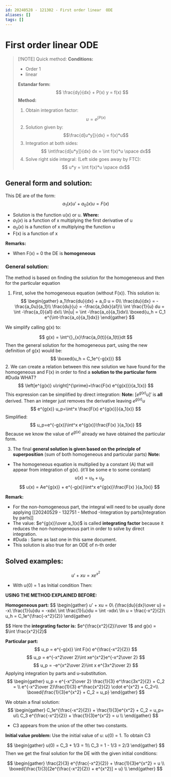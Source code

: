 ```yaml
---
id: 20240528 - 121302 - First order linear  ODE
aliases: []
tags: []
---
```

# First order linear ODE 

> [!NOTE] Quick method: 
> **Conditions:**
> + Order 1
> + linear
>
>**Estandar form:**
>$$
> \frac{dy}{dx} + P(x) y = f(x)
>$$ 
>**Method:**
> 1. Obtain integration factor: $$u = e^{\int P(x)}$$
> 2. Solution given by: $$\frac{d[u*y]}{dx} = f(x)*u$$
> 3. Integration at both sides: $$ \int\frac{d[u*y]}{dx} dx = \int f(x)*u \space dx$$ 
> 4. Solve right side integral: (Left side goes away by FTC): $$ u*y = \int f(x)*u \space dx$$


## General form and solution:

This DE are of the form: 
$$
a_1(x)u' + a_0(x)u = F(x)
$$
+ Solution is the function u(x) or u.
**Where:**
+ $a_1(x)$ is a function of x multiplying the first derivative of u
+ $a_0(x)$ is a function of x multiplying the function u
+ F(x) is a function of x

**Remarks:**
+ When F(x) = 0 the DE is **homogeneous**

### General solution: 
The method is based on finding the solution for the homogeneous and then for the particular equation
1. First, solve the homogeneous equation (without F(x)). This solution is: 
$$
\begin{gather}
a_1\frac{du}{dx} + a_0 u = 0\\
\frac{du}{dx} = -\frac{a_0u}{a_1}\\
\frac{du}{u} = -\frac{a_0dx}{a1}\\
\int \frac{1}{u} du = \int -\frac{a_0}{a1} dx\\
\ln|u| = \int -\frac{a_o}{a_1}dx\\
\boxed{u_h = C_1 e^{\int-\frac{a_o}{a_1}dx}}
\end{gather}
$$


We simplify calling g(x) to:

$$
g(x) = \int^{}_{x}\frac{a_0(t)}{a_1(t)}dt
$$
Then the general solution for the homogeneous part, using the new definition of g(x) would be: 
$$
\boxed{u_h = C_1e^{-g(x)}}
$$
 2. We can create a relation between this new solution we have found for the homogeneous and F(x) in order to find a **solution to the particular form** #Duda WHAT?
$$
\left[e^{g(x)} u\right]^{\prime}=\frac{F(x) e^{g(x)}}{a_1(x)}
$$
This expression can be simplified by direct integration: 
**Note:** $[e^{g(x)}u]'$ is **all** derived. Then an integer just removes the derivative leaving $e^{g(x)}u$
$$
e^{g(x)} u_p=\int^x \frac{F(x) e^{g(x)}}{a_1(x)}
$$
Simplified: 
$$
 u_p=e^{-g(x)}\int^x e^{g(x)}\frac{F(x) }{a_1(x)}
$$
Because we know the value of $e^{g(x)}$ already we have obtained the particular form.

 3. The final **general solution is given based on the principle of superposition** (sum of both homogeneous and particular parts)
**Note:**
 + The homogeneous equation is multiplied by a constant (A) that will appear from integration of g(x). (it’ll be some e to some constant) 
$$
u(x) = u_h + u_p
$$
$$
u(x) = Ae^{g(x)} + e^{-g(x)}\int^x e^{g(x)}\frac{F(x) }{a_1(x)}
$$

**Remark:**
+ For the non-homogeneous part, the integral will need to be usually done applying [[20240529 - 132751 - Method -Integration by parts|Integration by parts]]
+ The value: $e^{g(x)}\over a_1(x)$ is called **integrating factor** because it reduces the non-homogeneous part in order to solve by direct integration.
+ #Duda : Same as last one in this same document. 
+ This solution is also true for an ODE of n-th order 

## Solved examples: 
$$
u' + xu = xe^{x^2}
$$
+ With u(0) = 1 as Initial condition
Then: 

**USING THE METHOD EXPLAINED BEFORE:**

**Homogeneous part:**
$$
\begin{gather}
u' + xu = 0\\
{\frac{du}{dx}\over u} = -x\\
\frac{1}{u}du = -xdx\\
\int \frac{1}{u}du = \int -xdx\\
\ln u = \frac{-x^2}{2}\\
u_h = C_1e^{\frac{-x^2}{2}}
\end{gather}

$$
Here the **integrating factor is:** $e^{\frac{x^2}{2}}\over 1$ and g(x) = $\int \frac{x^2}{2}$

**Particular part:**
$$
u_p = e^{-g(x)} \int F(x) e^{\frac{-x^2}{2}}
$$
$$
u_p = e^{-x^2\over 2}\int xe^{x^2}e^{-x^2\over 2}
$$
$$
u_p = -e^{x^2\over 2}\int x e^{3x^2\over 2}
$$
Applying integration by parts and u-substitution.
$$
\begin{gather}
u_p = e^{-x^2\over 2} \frac{1}{3} e^\frac{3x^2}{2} + C_2 = \\
e^{-x^2\over 2}\frac{1}{3} e^\frac{x^2}{2} \cdot e^{x^2} + C_2=\\
\boxed{\frac{1}{3}e^{x^2} + C_2 = u_p}
\end{gather}
$$

We obtain a final solution: 
$$
\begin{gather}
C_1e^{\frac{-x^2}{2}} + \frac{1}{3}e^{x^2} + C_2 = u_p= u\\
C_3 e^{\frac{-x^2}{2}} + \frac{1}{3}e^{x^2} = u \\
\end{gather}
$$
+ C3 appears from the union of the other two constants.

**Initial value problem:** 
Use the initial value of u: u(0) = 1. To obtain C3

$$
\begin{gather}
u(0) = C_3 + 1/3 = 1\\
C_3 = 1 - 1/3 = 2/3
\end{gather}
$$
Then we get the final solution for the DE with the given initial conditions: 

$$
\begin{gather}
\frac{2}{3}  e^{\frac{-x^2}{2}} + \frac{1}{3}e^{x^2} = u \\
\boxed{\frac{1}{3}[2e^{\frac{-x^2}{2}} + e^{x^2}] = u} \\
\end{gather}
$$
